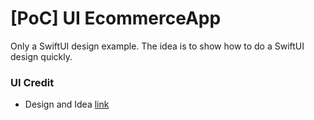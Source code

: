 # [PoC] UI EcommerceApp

Only a SwiftUI design example. The idea is to show how to do a SwiftUI design quickly.


### UI Credit
- Design and Idea [link](https://github.com/abuanwar072/E-commerce-App-UI-Flutter)


